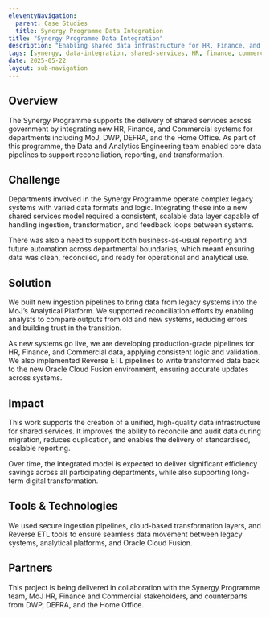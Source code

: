 ```yaml
---
eleventyNavigation:
  parent: Case Studies
  title: Synergy Programme Data Integration
title: "Synergy Programme Data Integration"
description: "Enabling shared data infrastructure for HR, Finance, and Commercial systems across departments."
tags: [synergy, data-integration, shared-services, HR, finance, commercial]
date: 2025-05-22
layout: sub-navigation
---
```


## Overview

The Synergy Programme supports the delivery of shared services across government by integrating new HR, Finance, and Commercial systems for departments including MoJ, DWP, DEFRA, and the Home Office. As part of this programme, the Data and Analytics Engineering team enabled core data pipelines to support reconciliation, reporting, and transformation.

## Challenge

Departments involved in the Synergy Programme operate complex legacy systems with varied data formats and logic. Integrating these into a new shared services model required a consistent, scalable data layer capable of handling ingestion, transformation, and feedback loops between systems.

There was also a need to support both business-as-usual reporting and future automation across departmental boundaries, which meant ensuring data was clean, reconciled, and ready for operational and analytical use.

## Solution

We built new ingestion pipelines to bring data from legacy systems into the MoJ’s Analytical Platform. We supported reconciliation efforts by enabling analysts to compare outputs from old and new systems, reducing errors and building trust in the transition.

As new systems go live, we are developing production-grade pipelines for HR, Finance, and Commercial data, applying consistent logic and validation. We also implemented Reverse ETL pipelines to write transformed data back to the new Oracle Cloud Fusion environment, ensuring accurate updates across systems.

## Impact

This work supports the creation of a unified, high-quality data infrastructure for shared services. It improves the ability to reconcile and audit data during migration, reduces duplication, and enables the delivery of standardised, scalable reporting.

Over time, the integrated model is expected to deliver significant efficiency savings across all participating departments, while also supporting long-term digital transformation.

## Tools & Technologies

We used secure ingestion pipelines, cloud-based transformation layers, and Reverse ETL tools to ensure seamless data movement between legacy systems, analytical platforms, and Oracle Cloud Fusion.

## Partners

This project is being delivered in collaboration with the Synergy Programme team, MoJ HR, Finance and Commercial stakeholders, and counterparts from DWP, DEFRA, and the Home Office.
